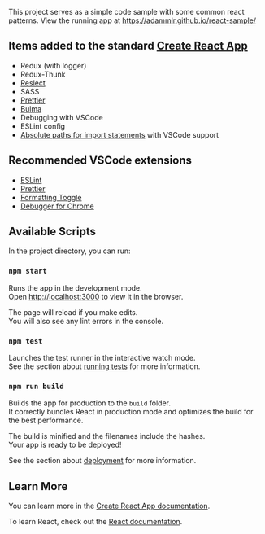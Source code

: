 This project serves as a simple code sample with some common react patterns. View the running app at https://adammlr.github.io/react-sample/

## Items added to the standard [Create React App](https://github.com/facebook/create-react-app)

- Redux (with logger)
- Redux-Thunk
- [Reslect](https://github.com/reduxjs/reselect)
- SASS
- [Prettier](https://prettier.io/)
- [Bulma](https://bulma.io)
- Debugging with VSCode
- ESLint config
- [Absolute paths for import statements](https://medium.com/@ktruong008/absolute-imports-with-create-react-app-4338fbca7e3d) with VSCode support

## Recommended VSCode extensions

- [ESLint](https://marketplace.visualstudio.com/items?itemName=dbaeumer.vscode-eslint)
- [Prettier](https://marketplace.visualstudio.com/items?itemName=esbenp.prettier-vscode)
- [Formatting Toggle](https://marketplace.visualstudio.com/items?itemName=tombonnike.vscode-status-bar-format-toggle)
- [Debugger for Chrome](https://marketplace.visualstudio.com/items?itemName=msjsdiag.debugger-for-chrome)

## Available Scripts

In the project directory, you can run:

### `npm start`

Runs the app in the development mode.<br>
Open [http://localhost:3000](http://localhost:3000) to view it in the browser.

The page will reload if you make edits.<br>
You will also see any lint errors in the console.

### `npm test`

Launches the test runner in the interactive watch mode.<br>
See the section about [running tests](https://facebook.github.io/create-react-app/docs/running-tests) for more information.

### `npm run build`

Builds the app for production to the `build` folder.<br>
It correctly bundles React in production mode and optimizes the build for the best performance.

The build is minified and the filenames include the hashes.<br>
Your app is ready to be deployed!

See the section about [deployment](https://facebook.github.io/create-react-app/docs/deployment) for more information.

## Learn More

You can learn more in the [Create React App documentation](https://facebook.github.io/create-react-app/docs/getting-started).

To learn React, check out the [React documentation](https://reactjs.org/).

